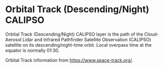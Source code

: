 # Orbital Track (Descending/Night) CALIPSO
Orbital Track (Descending/Night) CALIPSO layer is the path of the  Cloud-Aerosol Lidar and Infrared Pathfinder Satellite Observation  (CALIPSO) satellite on its descending/night-time orbit. Local overpass time at the equator is normally 01:30.

Orbital Track information from <https://www.space-track.org/>.
